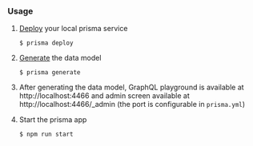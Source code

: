 ### Usage
1. [Deploy](https://www.prisma.io/docs/prisma-cli-and-configuration/cli-command-reference/prisma-deploy-xcv9/) your local prisma service
    ```
    $ prisma deploy
    ```

2. [Generate](https://www.prisma.io/docs/prisma-cli-and-configuration/cli-command-reference/prisma-generate-xcv2/) the data model
    ```
    $ prisma generate
    ```
   
3. After generating the data model, GraphQL playground is available at http://localhost:4466 and
   admin screen available at http://localhost:4466/_admin (the port is configurable in `prisma.yml`)
   
4. Start the prisma app
    ```
    $ npm run start
    ```